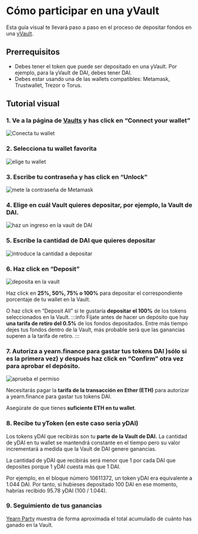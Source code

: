 # Cómo participar en una yVault

Esta guía visual te llevará paso a paso en el proceso de depositar fondos en una [yVault](https://docs.yearn.finance/products/yvaults).

## Prerrequisitos

- Debes tener el token que puede ser depositado en una yVault. Por ejemplo, para la yVault de DAI, debes tener DAI.
- Debes estar usando una de las wallets compatibles: Metamask, Trustwallet, Trezor o Torus.

## Tutorial visual

### 1. Ve a la página de [Vaults](https://yearn.finance/vaults) y has click en “Connect your wallet”

![Conecta tu wallet](https://i.imgur.com/ShWcOX6.jpg)

### 2. Selecciona tu wallet favorita

![elige tu wallet](https://i.imgur.com/T6gJZA5.png?1)

### 3. Escribe tu contraseña y has click en “Unlock”

![mete la contraseña de Metamask](https://i.imgur.com/crr1bm2.png?1)

### 4. Elige en cuál Vault quieres depositar, por ejemplo, la Vault de DAI.

![haz un ingreso en la vault de DAI](https://i.imgur.com/hPkA7pj.png?1)

### 5. Escribe la cantidad de DAI que quieres depositar

![introduce la cantidad a depositar](https://i.imgur.com/Br4Naah.png?1)

### 6. Haz click en “Deposit”

![deposita en la vault](https://i.imgur.com/XAj3GuN.png?1)

Haz click en **25%, 50%, 75% o 100%** para depositar el correspondiente porcentaje de tu wallet en la Vault.

O haz click en “Deposit All” si te gustaría **depositar el 100%** de los tokens seleccionados en la Vault. :::info Fíjate antes de hacer un depósito que hay **una tarifa de retiro del 0.5%** de los fondos depositados. Entre más tiempo dejes tus fondos dentro de la Vault, más probable será que las ganancias superen a la tarifa de retiro. :::

### 7. Autoriza a yearn.finance para gastar tus tokens DAI )sólo si es la primera vez) y después haz click en “Confirm” otra vez para aprobar el depósito.

![aprueba el permiso](https://i.imgur.com/Sl5eGEI.png?1)

Necesitarás pagar la **tarifa de la transacción en Ether (ETH)** para autorizar a yearn.finance para gastar tus tokens DAI.

Asegúrate de que tienes **suficiente ETH en tu wallet**.

### 8. Recibe tu yToken (en este caso sería yDAI)

Los tokens yDAI que recibirás son tu **parte de la Vault de DAI.** La cantidad de yDAI en tu wallet se mantendrá constante en el tiempo pero su valor incrementará a medida que la Vault de DAI genere ganancias.

La cantidad de yDAI que recibirás será menor que 1 por cada DAI que deposites porque 1 yDAI cuesta más que 1 DAI.

Por ejemplo, en el bloque número 10611372, un token yDAI era equivalente a 1.044 DAI. Por tanto, si hubieses depositado 100 DAI en ese momento, habrías recibido 95.78 yDAI (100 / 1.044).

### 9. Seguimiento de tus ganancias

[Yearn Party](https://yearn.party/) muestra de forma aproximada el total acumulado de cuánto has ganado en la Vault.
